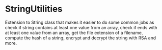 # StringUtilities
Extension to String class that makes it easier to do some common jobs as check if string contains at least one value from an array, check if ends with at least one value from an array, get the file extension of a filename, compute the hash of a string, encrypt and decrypt the string with RSA and more.
